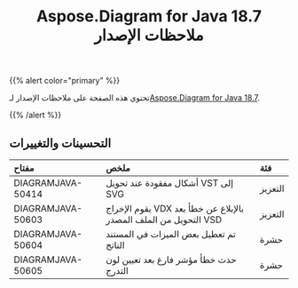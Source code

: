 ﻿---
title: Aspose.Diagram for Java 18.7 ملاحظات الإصدار
type: docs
weight: 60
url: /ar/java/aspose-diagram-for-java-18-7-release-notes/
---
{{% alert color="primary" %}} 

 تحتوي هذه الصفحة على ملاحظات الإصدار لـ[Aspose.Diagram for Java 18.7](https://docs.aspose.com/diagram/java/aspose-diagram-for-java-18-7-release-notes/).

{{% /alert %}} 
## **التحسينات والتغييرات**

|**مفتاح**|**ملخص**|**فئة**|
|:- |:- |:- |
|DIAGRAMJAVA-50414|أشكال مفقودة عند تحويل VST إلى SVG|التعزيز|
|DIAGRAMJAVA-50603|يقوم الإخراج VDX بالإبلاغ عن خطأ بعد التحويل من الملف المصدر VSD|التعزيز|
|DIAGRAMJAVA-50604|تم تعطيل بعض الميزات في المستند الناتج|حشرة|
|DIAGRAMJAVA-50605|حدث خطأ مؤشر فارغ بعد تعيين لون التدرج|حشرة|


